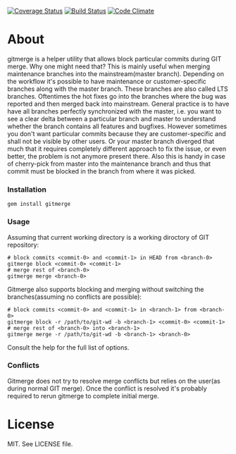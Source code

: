 [![Coverage Status](https://coveralls.io/repos/niamster/gitmerge/badge.svg?branch=master)](https://coveralls.io/r/niamster/gitmerge?branch=master)
[![Build Status](https://secure.travis-ci.org/niamster/gitmerge.png?branch=master)](http://travis-ci.org/niamster/gitmerge)
[![Code Climate](https://codeclimate.com/github/niamster/gitmerge/badges/gpa.svg)](https://codeclimate.com/github/niamster/gitmerge)

# About
gitmerge is a helper utility that allows block particular commits during GIT merge.
Why one might need that? This is mainly useful when merging maintenance branches into the mainstream(master branch).
Depending on the workflow it's possible to have maintenance or customer-specific branches along with the master branch. These branches are also called LTS branches.
Oftentimes the hot fixes go into the branches where the bug was reported and then merged back into mainstream.
General practice is to have have all branches perfectly synchronized with the master,
i.e. you want to see a clear delta between a particular branch and master to understand whether the branch contains all features and bugfixes.
However sometimes you don't want particular commits because they are customer-specific and shall not be visible by other users. Or your master branch diverged that much that it requires completely different approach to fix the issue, or even better, the problem is not anymore present there.
Also this is handy in case of cherry-pick from master into the maintenance branch and thus that commit must be blocked in the branch from where it was picked.

### Installation
```
gem install gitmerge
```

### Usage
Assuming that current working directory is a working diroctory of GIT repository:
```
# block commits <commit-0> and <commit-1> in HEAD from <branch-0>
gitmerge block <commit-0> <commit-1>
# merge rest of <branch-0>
gitmerge merge <branch-0>
```

Gitmerge also supports blocking and merging without switching the branches(assuming no conflicts are possible):
```
# block commits <commit-0> and <commit-1> in <branch-1> from <branch-0>
gitmerge block -r /path/to/git-wd -b <branch-1> <commit-0> <commit-1>
# merge rest of <branch-0> into <branch-1>
gitmerge merge -r /path/to/git-wd -b <branch-1> <branch-0>
```
Consult the help for the full list of options.

### Conflicts
Gitmerge does not try to resolve merge conflicts but relies on the user(as during normal GIT merge).
Once the conflict is resolved it's probably required to rerun gitmerge to complete initial merge.

# License

MIT. See LICENSE file.
